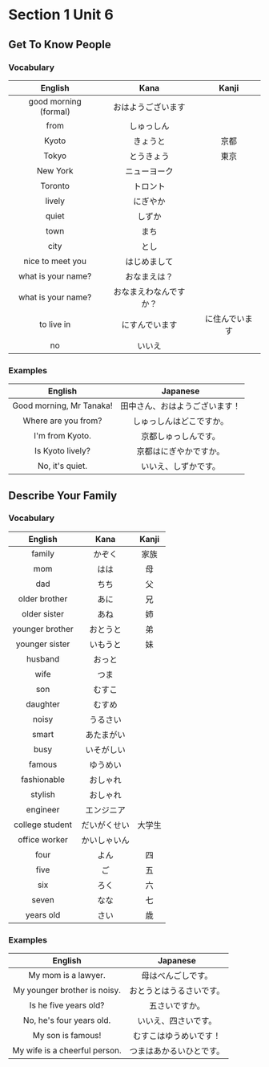 # Section 1 Unit 6
## Get To Know People
### Vocabulary
| English | Kana | Kanji |
|:-------:|:----:|:-----:|
| good morning (formal) | おはようございます | |
| from | しゅっしん | |
| Kyoto | きょうと | 京都 |
| Tokyo | とうきょう | 東京 |
| New York | ニューヨーク | |
| Toronto | トロント | |
| lively | にぎやか | |
| quiet | しずか | |
| town | まち | |
| city | とし | |
| nice to meet you | はじめまして | |
| what is your name? | おなまえは？ | |
| what is your name? | おなまえわなんですか？ | |
| to live in | にすんでいます | に住んでいます |
| no | いいえ | |

### Examples
| English | Japanese |
|:-------:|:--------:|
| Good morning, Mr Tanaka! | 田中さん、おはようございます！ |
| Where are you from? | しゅっしんはどこですか。 |
| I'm from Kyoto. | 京都しゅっしんです。 |
| Is Kyoto lively? | 京都はにぎやかですか。 |
| No, it's quiet. | いいえ、しずかです。 |

## Describe Your Family
### Vocabulary
| English | Kana | Kanji |
|:-------:|:----:|:-----:|
| family | かぞく | 家族 |
| mom | はは | 母 |
| dad | ちち | 父 |
| older brother | あに | 兄 |
| older sister | あね | 姉 |
| younger brother | おとうと | 弟 |
| younger sister | いもうと | 妹 |
| husband | おっと | |
| wife | つま | |
| son | むすこ | |
| daughter | むすめ | |
| noisy | うるさい | |
| smart | あたまがい | |
| busy | いそがしい | |
| famous | ゆうめい | |
| fashionable | おしゃれ | |
| stylish | おしゃれ | |
| engineer | エンジニア | |
| college student | だいがくせい | 大学生 |
| office worker | かいしゃいん | |
| four | よん | 四 |
| five | ご | 五 |
| six | ろく | 六 |
| seven | なな | 七 |
| years old | さい | 歳 |

### Examples
| English | Japanese |
|:-------:|:--------:|
| My mom is a lawyer. | 母はべんごしです。 |
| My younger brother is noisy. | おとうとはうるさいです。 |
| Is he five years old? | 五さいですか。 |
| No, he's four years old. | いいえ、四さいです。 |
| My son is famous! | むすこはゆうめいです！ |
| My wife is a cheerful person. | つまはあかるいひとです。 |
